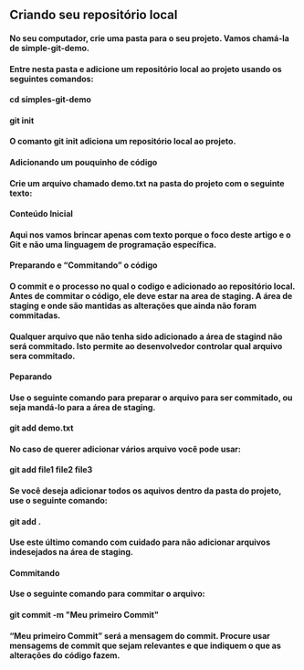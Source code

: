 ## Criando seu repositório local

#### No seu computador, crie uma pasta para o seu projeto. Vamos chamá-la de simple-git-demo.

#### Entre nesta pasta e adicione um repositório local ao projeto usando os seguintes comandos:

#### cd simples-git-demo 

#### git init

#### O comanto git init adiciona um repositório local ao projeto.
#### Adicionando um pouquinho de código

#### Crie um arquivo chamado demo.txt na pasta do projeto com o seguinte texto:

#### Conteúdo Inicial

#### Aqui nos vamos brincar apenas com texto porque o foco deste artigo e o Git e não uma linguagem de programação específica.
#### Preparando e “Commitando” o código

#### O commit e o processo no qual o codigo e adicionado ao repositório local. Antes de commitar o código, ele deve estar na area de staging. A área de staging e onde são mantidas as alterações que ainda não foram commitadas.

#### Qualquer arquivo que não tenha sido adicionado a área de stagind não será commitado. Isto permite ao desenvolvedor controlar qual arquivo sera commitado.

#### Peparando
#### Use o seguinte comando para preparar o arquivo para ser commitado, ou seja mandá-lo para a área de staging.

#### git add demo.txt

#### No caso de querer adicionar vários arquivo você pode usar:

#### git add file1 file2 file3

#### Se você deseja adicionar todos os aquivos dentro da pasta do projeto, use o seguinte comando:

#### git add .

#### Use este último comando com cuidado para não adicionar arquivos indesejados na área de staging.
#### Commitando

#### Use o seguinte comando para commitar o arquivo:

#### git commit -m "Meu primeiro Commit"

#### “Meu primeiro Commit” será a mensagem do commit. Procure usar mensagems de commit que sejam relevantes e que indiquem o que as alterações do código fazem.
